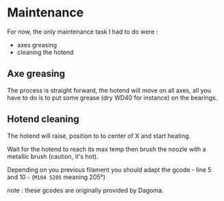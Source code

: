 # Maintenance
For now, the only maintenance task I had to do were :
- axes greasing
- cleaning the hotend

## Axe greasing
The process is straight forward, the hotend will move on all axes, all you have to do is to put some grease (dry WD40 for instance) on the bearings.

## Hotend cleaning
The hotend will raise, position to to center of X and start heating.

Wait for the hotend to reach its max temp then brush the noozle with a metallic brush (caution, it's hot).

Depending on you previous filament you should adapt the gcode - line 5 and 10 - (`M104 S205` meaning 205°)

note : these gcodes are originally provided by Dagoma.
